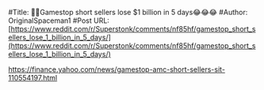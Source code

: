 #Title: 🙌💎Gamestop short sellers lose $1 billion in 5 days😂😂😂
#Author: OriginalSpaceman1
#Post URL: [https://www.reddit.com/r/Superstonk/comments/nf85hf/gamestop_short_sellers_lose_1_billion_in_5_days/](https://www.reddit.com/r/Superstonk/comments/nf85hf/gamestop_short_sellers_lose_1_billion_in_5_days/)


https://finance.yahoo.com/news/gamestop-amc-short-sellers-sit-110554197.html